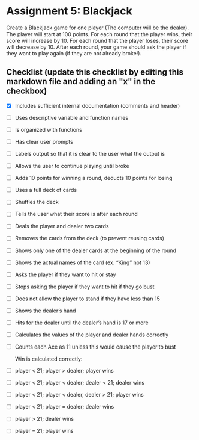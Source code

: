 # Assignment 5: Blackjack
Create a Blackjack game for one player (The computer will be the dealer). The player will start at 100 points. For each round that the player wins, their score will increase by 10. For each round that the player loses, their score will decrease by 10. After each round, your game should ask the player if they want to play again (if they are not already broke!).

## Checklist (update this checklist by editing this markdown file and adding an "x" in the checkbox)
- [x] Includes sufficient internal documentation (comments and header)
- [ ] Uses descriptive variable and function names
- [ ] Is organized with functions
- [ ] Has clear user prompts
- [ ] Labels output so that it is clear to the user what the output is
- [ ] Allows the user to continue playing until broke
- [ ] Adds 10 points for winning a round, deducts 10 points for losing
- [ ] Uses a full deck of cards
- [ ] Shuffles the deck
- [ ] Tells the user what their score is after each round
- [ ] Deals the player and dealer two cards
- [ ] Removes the cards from the deck (to prevent reusing cards)
- [ ] Shows only one of the dealer cards at the beginning of the round
- [ ] Shows the actual names of the card (ex. “King” not 13)
- [ ] Asks the player if they want to hit or stay
- [ ] Stops asking the player if they want to hit if they go bust
- [ ] Does not allow the player to stand if they have less than 15
- [ ] Shows the dealer’s hand
- [ ] Hits for the dealer until the dealer’s hand is 17 or more
- [ ] Calculates the values of the player and dealer hands correctly
- [ ] Counts each Ace as 11 unless this would cause the player to bust

  Win is calculated correctly:
- [ ] player < 21; player > dealer; player wins
- [ ] player < 21; player < dealer; dealer < 21; dealer wins
- [ ] player < 21; player < dealer, dealer > 21; player wins
- [ ] player < 21; player = dealer; dealer wins
- [ ] player > 21; dealer wins
- [ ] player = 21; player wins
